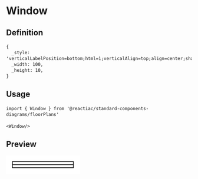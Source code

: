 # Window

## Definition

```
{
  _style: 'verticalLabelPosition=bottom;html=1;verticalAlign=top;align=center;shape=mxgraph.floorplan.window;',
  _width: 100,
  _height: 10,
}
```

## Usage

```
import { Window } from '@reactiac/standard-components-diagrams/floorPlans'

<Window/>
```

## Preview

<img src="./window.png" width="200"/>
